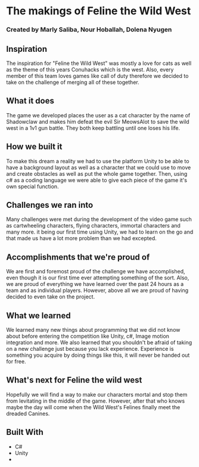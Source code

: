 # The makings of Feline the Wild West
### Created by Marly Saliba, Nour Hoballah, Dolena Nyugen

## Inspiration
The inspiration for "Feline the Wild West" was mostly a love for cats as well as the theme of this years Conuhacks which is the west. Also, every member of this team loves games like call of duty therefore we decided to take on the challenge of merging all of these together.

## What it does
The game we developed places the user as a cat character by the name of Shadowclaw and makes him defeat the evil Sir MeowsAlot to save the wild west in a 1v1 gun battle. They both keep battling until one loses his life.

## How we built it
To make this dream a reality we had to use the platform Unity to be able to have a background layout as well as a character that we could use to move and create obstacles as well as put the whole game together. Then, using c# as a coding language we were able to give each piece of the game it's own special function.

## Challenges we ran into
Many challenges were met during the development of the video game such as cartwheeling characters, flying characters, immortal characters and many more. it being our first time using Unity, we had to learn on the go and that made us have a lot more problem than we had excepted.

## Accomplishments that we're proud of
We are first and foremost proud of the challenge we have accomplished, even though it is our first time ever attempting something of the sort. Also, we are proud of everything we have learned over the past 24 hours as a team and as individual players. However, above all we are proud of having decided to even take on the project.

## What we learned
We learned many new things about programming that we did not know about before entering the competition like Unity, c#, Image motion integration and more. We also learned that you shouldn't be afraid of taking on a new challenge just because you lack experience. Experience is something you acquire by doing things like this, it will never be handed out for free.

## What's next for Feline the wild west
Hopefully we will find a way to make our characters mortal and stop them from levitating in the middle of the game. However, after that who knows maybe the day will come when the Wild West's Felines finally meet the dreaded Canines.

## Built With
- C#
- Unity
- 

